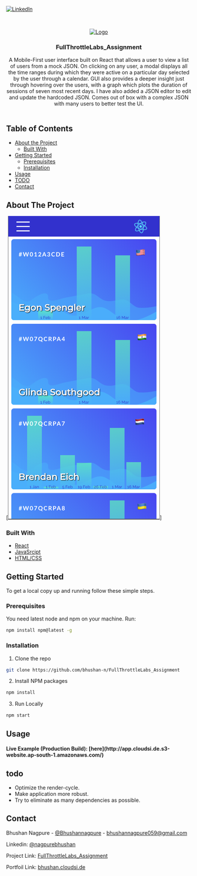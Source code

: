 
[![LinkedIn][linkedin-shield]][linkedin-url]



<!-- PROJECT LOGO -->
<br />
<p align="center">
  <a href="https://github.com/github_username/repo">
    <img src="assets/images/logo.svg" alt="Logo" width="80" height="80">
  </a>

  <h3 align="center">FullThrottleLabs_Assignment</h3>

  <p align="center">
    A Mobile-First user interface built on React that allows a user to view a list of users from a mock JSON. On clicking on any user, a modal displays all the time ranges during which they were active on a particular day selected by the user through a calendar. GUI also provides a deeper insight just through hovering over the users, with a graph which plots the duration of sessions of seven most recent days.
    I have also added a JSON editor to edit and update the hardcoded JSON. Comes out of box with a complex JSON with many users to better test the UI.
    <br />
    <br />
  </p>
</p>



<!-- TABLE OF CONTENTS -->
## Table of Contents

* [About the Project](#about-the-project)
  * [Built With](#built-with)
* [Getting Started](#getting-started)
  * [Prerequisites](#prerequisites)
  * [Installation](#installation)
* [Usage](#usage)
* [TODO](#todo)
* [Contact](#contact)




<!-- ABOUT THE PROJECT -->
## About The Project

[![Product Name Screen Shot][product-screenshot]]


### Built With

* [React](https://reactjs.org/)
* [JavaSrcipt](https://developer.mozilla.org/en-US/docs/Web/JavaScript)
* [HTML/CSS](https://developer.mozilla.org/en-US/docs/Web/HTML)



<!-- GETTING STARTED -->
## Getting Started

To get a local copy up and running follow these simple steps.

### Prerequisites

You need latest node and npm on your machine.
Run:
```sh
npm install npm@latest -g
```

### Installation
 
1. Clone the repo
```sh
git clone https://github.com/bhushan-n/FullThrottleLabs_Assignment
```
2. Install NPM packages
```sh
npm install
```
3. Run Locally
```sh
npm start
```


<!-- USAGE  -->
## Usage

<h4>Live Example (Production Build): [here](http://app.cloudsi.de.s3-website.ap-south-1.amazonaws.com/)</h4>


<!-- TODO -->
## todo

* Optimize the render-cycle.
* Make application more robust.
* Try to eliminate as many dependencies as possible.


<!-- CONTACT -->
## Contact

Bhushan Nagpure - [@Bhushannagpure](https://twitter.com/Bhushannagpure) - bhushannagpure059@gmail.com

Linkedin: [@nagpurebhushan](https://www.linkedin.com/in/nagpurebhushan/)

Project Link: [FullThrottleLabs_Assignment](https://github.com/bhushan-n/FullThrottleLabs_Assignment)

Portfoil Link: [bhushan.cloudsi.de](https://bhushan.cloudsi.de/)







<!-- MARKDOWN LINKS & IMAGES -->
<!-- https://www.markdownguide.org/basic-syntax/#reference-style-links -->
[linkedin-shield]: https://img.shields.io/badge/-LinkedIn-black.svg?style=flat-square&logo=linkedin&colorB=555
[linkedin-url]: https://www.linkedin.com/in/nagpurebhushan/
[product-screenshot]: images/screenshot.png
